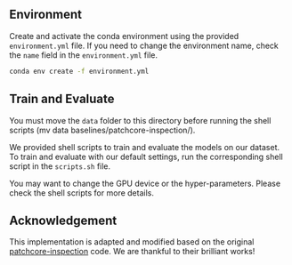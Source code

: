 ## Environment
Create and activate the conda environment using the provided `environment.yml` file. If you need to change the environment name, check the `name` field in the `environment.yml` file.

```bash
conda env create -f environment.yml
```

## Train and Evaluate

You must move the `data` folder to this directory before running the shell scripts (mv data baselines/patchcore-inspection/).

We provided shell scripts to train and evaluate the models on our dataset. To train and evaluate with our default settings, run the corresponding shell script in the `scripts.sh` file.

You may want to change the GPU device or the hyper-parameters. Please check the shell scripts for more details.

## Acknowledgement
This implementation is adapted and modified based on the original [patchcore-inspection](https://github.com/amazon-science/patchcore-inspection) code. We are thankful to their brilliant works!

